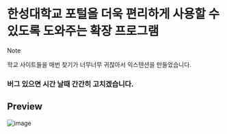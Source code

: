 # 한성대학교 포털을 더욱 편리하게 사용할 수 있도록 도와주는 확장 프로그램
> [!note]
> 학교 사이트들을 매번 찾기가 너무너무 귀찮아서 익스텐션을 만들었습니다.

### 버그 있으면 시간 날때 간간히 고치겠습니다.

## Preview
![image](https://github.com/user-attachments/assets/4fc51a0d-f174-492b-bf73-9bbe68e6bff8)
